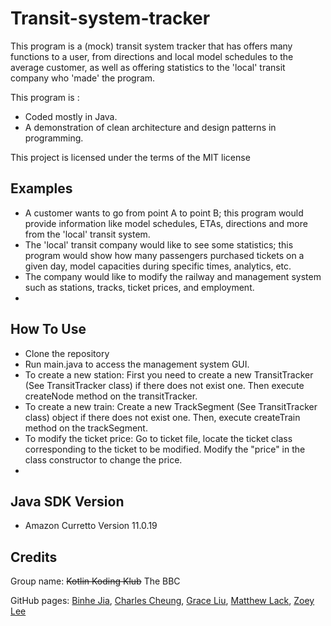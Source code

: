 # Transit-system-tracker #

This program is a (mock) transit system tracker that has offers many functions to a user, from directions and local 
model schedules to the average customer, as well as offering statistics to the 'local' transit company who 'made' the 
program.

This program is :
- Coded mostly in Java.
- A demonstration of clean architecture and design patterns in programming.

This project is licensed under the terms of the MIT license

## Examples ##

- A customer wants to go from point A to point B; this program would provide information like model schedules, ETAs, 
directions and more from the 'local' transit system.
- The 'local' transit company would like to see some statistics; this program would show how many passengers purchased 
tickets on a given day, model capacities during specific times, analytics, etc.
- The company would like to modify the railway and management system such as stations, tracks, ticket prices, and employment.
- 

## How To Use ##
- Clone the repository
- Run main.java to access the management system GUI.
- To create a new station: First you need to create a new TransitTracker (See TransitTracker class) if there does not exist one. Then execute createNode method on the transitTracker.
- To create a new train: Create a new TrackSegment (See TransitTracker class) object if there does not exist one. Then, execute createTrain method on the trackSegment. 
- To modify the ticket price: Go to ticket file, locate the ticket class corresponding to the ticket to be modified. Modify the "price" in the class constructor to change the price.
- 

## Java SDK Version ##
- Amazon Curretto Version 11.0.19
## Credits ##

<!-- TODO: let the people change as they like -->
Group name: ~~Kotlin Koding Klub~~ The BBC

GitHub pages: 
[Binhe Jia](https://github.com/Binhe-Jia "Jarrett's GitHub page"), 
[Charles Cheung](https://github.com/charlescheung22 "Charles' GitHub page"), 
[Grace Liu](https://github.com/gracelliu "Grace's GitHub page"), 
[Matthew Lack](https://github.com/mattlack15 "Matt's GitHub page"), 
[Zoey Lee](https://github.com/zoeyzlee "Zoey's GitHub page")



